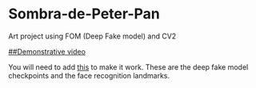 # Sombra-de-Peter-Pan
Art project using FOM (Deep Fake model) and CV2 


[##Demonstrative video](https://youtu.be/kFid6i3Vb0Q)

You will need to add [this](https://drive.google.com/drive/folders/1e3GL02P0fhhYRkUapLS2QatO36upbtik?usp=sharing) to make it work. These are the deep fake model checkpoints and the face recognition landmarks.
